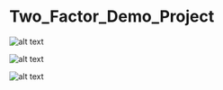 # Two_Factor_Demo_Project

![alt text](/home/rajesh/Pictures/pic1.jpg)


![alt text](/home/rajesh/Pictures/pic2.jpg)


![alt text](/home/rajesh/Pictures/pic3.jpg)
